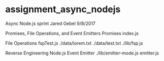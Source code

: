 # assignment_async_nodejs
Async Node.js sprint
Jared Gebel
9/8/2017

Promises, File Operations, and Event Emitters
Promises
index.js

File Operations
fspTest.js
./data/lorem.txt
./data/test.txt
./lib/fsp.js

Reverse Engineering Node.js Event Emitter
./lib/emitter-mode.js
emitter.js
